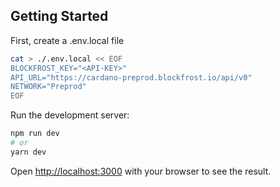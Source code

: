 ## Getting Started

First, create a .env.local file 

```bash
cat > ./.env.local << EOF
BLOCKFROST_KEY="<API-KEY>"
API_URL="https://cardano-preprod.blockfrost.io/api/v0"
NETWORK="Preprod"
EOF
```

Run the development server:

```bash
npm run dev
# or
yarn dev
```

Open [http://localhost:3000](http://localhost:3000) with your browser to see the result.
